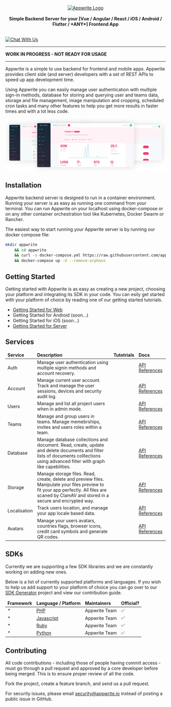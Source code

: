 <p align="center">
    <a href="https://appwrite.io" target="_blank"><img height="60" src="https://appwrite.io/v1/images/github-logo.png" alt="Appwrite Logo"></a>
    <br />
    <br />
    <b>Simple Backend Server for your [Vue / Angular / React / iOS / Android / Flutter / *ANY*] Frontend App</b>
    <br />
    <br />
</p>

[![Chat With Us](https://img.shields.io/gitter/room/appwrite/community.svg)](https://gitter.im/appwrite/community?utm_source=share-link&utm_medium=link&utm_campaign=share-link)

---

**WORK IN PROGRESS - NOT READY FOR USAGE**

---

Appwrite is a simple to use backend for frontend and mobile apps. Appwrite provides client side (and server) developers with a set of REST APIs to speed up app development time.

Using Appwrite you can easily manage user authentication with multiple sign-in methods, database for storing and querying user and teams data, storage and file management, image manipulation and cropping, scheduled cron tasks and many other features to help you get more results in faster times and with a lot less code.

![Appwrite](public/images/github.png)

## Installation

Appwrite backend server is designed to run in a container environment. Running your server is as easy as running one command from your terminal. You can run Appwrite on your localhost using docker-compose or on any other container orchestration tool like Kubernetes, Docker Swarm or Rancher.

The easiest way to start running your Appwrite server is by running our docker compose file:

```bash
mkdir appwrite
    && cd appwrite
    && curl -o docker-compose.yml https://raw.githubusercontent.com/appwrite/appwrite/master/docker-compose.yml
    && docker-compose up -d --remove-orphans
```

## Getting Started

Getting started with Appwrite is as easy as creating a new project, choosing your platform and integrating its SDK in your code. You can esily get started with your platform of choice by reading one of our getting started tutorials.

* [Getting Started for Web](https://appwrite.io/docs/getting-started-for-web)
* Getting Started for Android (soon...)
* Getting Started for iOS (soon...)
* [Getting Started for Server](https://appwrite.io/docs/getting-started-for-server)

## Services

<table width="100%">
  <thead>
    <tr>
        <td><b>Service</b></td>
        <td><b>Description</b></td>
        <td><b>Tutotrials</b></td>
        <td><b>Docs</b></td>
    </tr>
  </thead>
    <tbody>
        <tr>
            <td>Auth</td>
            <td>Manage user authentication using multiple signin methods and account recovery.</td>
            <td></td>
            <td><a href="https://appwrite.io/docs/auth" target="_blank">API References</a></td>
        </tr>
        <tr>
            <td>Account</td>
            <td>Manage current user account. Track and manage the user sessions, devices and security audit log.</td>
            <td></td>
            <td><a href="https://appwrite.io/docs/account" target="_blank">API References</a></td>
        </tr>
        <tr>
            <td>Users</td>
            <td>Manage and list all project users when in admin mode.</td>
            <td></td>
            <td><a href="https://appwrite.io/docs/users" target="_blank">API References</a></td>
        </tr>
        <tr>
            <td>Teams</td>
            <td>Manage and group users in teams. Manage memebrships, invites and users roles within a team.</td>
            <td></td>
            <td><a href="https://appwrite.io/docs/teams" target="_blank">API References</a></td>
        </tr>
        <tr>
            <td>Database</td>
            <td>Manage database collections and document. Read, create, update and delete documents and filter lists of documents colllections using advanced filter with graph like capebilities.</td>
            <td></td>
            <td><a href="https://appwrite.io/docs/database" target="_blank">API References</a></td>
        </tr>
        <tr>
            <td>Storage</td>
            <td>Manage storage files. Read, create, delete and preview files. Manipulate your files preview to fit your app perfectly. All files are scaned by ClamAV and stored in a secure and encrypted way.</td>
            <td></td>
            <td><a href="https://appwrite.io/docs/storage" target="_blank">API References</a></td>
        </tr>
        <tr>
            <td>Localisation</td>
            <td>Track users location, and manage your app locale based data.</td>
            <td></td>
            <td><a href="https://appwrite.io/docs/locale" target="_blank">API References</a></td>
        </tr>
        <tr>
            <td>Avatars</td>
            <td>Manage your users avatars, countries flags, browser icons, credit card symbols and generate QR codes.</td>
            <td></td>
            <td><a href="https://appwrite.io/docs/avatars" target="_blank">API References</a></td>
        </tr>
    </tbody>
</table>

## SDKs

Currently we are supporting a few SDK libraries and we are constantly working on adding new ones.

Below is a list of currently supported platforms and languages. If you wish to help us add support to your platform of choice you can go over to our [SDK Generator](https://github.com/appwrite/sdk-generator) project and view our contribution guide.


<table width="100%">
  <thead>
    <tr>
        <td><b>Framework</b></td>
        <td><b>Language / Platform</b></td>
        <td><b>Maintainers</b></td>
        <td><b>Official?</b></td>
    </tr>
  </thead>
    <tbody>
        <tr>
            <td>*</td>
            <td><a href="https://github.com/appwrite/sdk-for-php">PHP</a></td>
            <td>Appwrite Team</td>
            <td>✅</td>
        </tr>
        <tr>
            <td>*</td>
            <td><a href="https://github.com/appwrite/sdk-for-js">Javascript</a></td>
            <td>Appwrite Team</td>
            <td>✅</td>
        </tr>
        <tr>
            <td>*</td>
            <td><a href="https://github.com/appwrite/sdk-for-ruby">Ruby</a></td>
            <td>Appwrite Team</td>
            <td>✅</td>
        </tr>
        <tr>
            <td>*</td>
            <td><a href="https://github.com/appwrite/sdk-for-python">Python</a></td>
            <td>Appwrite Team</td>
            <td>✅</td>
        </tr> 
    </tbody>
</table>

## Contributing

All code contributions - including those of people having commit access - must go through a pull request and approved by a core developer before being merged. This is to ensure proper review of all the code.

Fork the project, create a feature branch, and send us a pull request.

For security issues, please email security@appwrite.io instead of posting a public issue in GitHub.